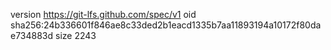 version https://git-lfs.github.com/spec/v1
oid sha256:24b336601f846ae8c33ded2b1eacd1335b7aa11893194a10172f80dae734883d
size 2243
